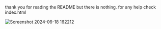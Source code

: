 thank you for reading the README but there is nothing.
for any help check index.html


![Screenshot 2024-09-18 162212](https://github.com/user-attachments/assets/7d1010bc-3a27-4f64-8e17-8f082dacb67f)
